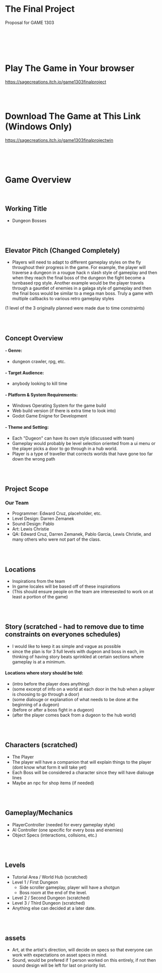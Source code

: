 # The Final Project 
Proposal for GAME 1303
<br>
<br>
<br>
<br>
<br>
<br>

# Play The Game in Your browser
<a>https://sagecreations.itch.io/game1303finalproject<a/>

<br>
<br>

# Download The Game at This Link (Windows Only)
https://sagecreations.itch.io/game1303finalprojectwin

<br>
<br>
<br>

# Game Overview
<br>

## Working Title
- Dungeon Bosses

<br>
<br>

## Elevator Pitch (Changed Completely)
- Players will need to adapt to different gameplay styles on the fly throughout their progress in the game. For example, the player will traverse a dungeon in a rougue hack n slash style of gameplay and then when they reach the final boss of the dungeon the fight become a turnbased rpg style. Another example would be the player travels through a gauntlet of enemies in a galaga style of gameplay and then the final boss would be similar to a mega man boss. Truly a game with multiple callbacks to various retro gameplay styles

(1 level of the 3 originally planned were made due to time constraints)

<br>
<br>

## Concept Overview

#### - Genre: 
- dungeon crawler, rpg, etc.
#### - Target Audience: 
- anybody looking to kill time
#### - Platform & System Requirements:
- Windows Operating System for the game build
- Web build version (if there is extra time to look into)
- Godot Game Enigne for Development
#### - Theme and Setting:
- Each "Dugeon" can have its own style (discussed with team)
- Gameplay would probably be level selection oriented from a ui menu or the player picks a door to go through in a hub world.
- Player is a type of traveller that corrects worlds that have gone too far down the wrong path

<br>
<br>

## Project Scope
### Our Team
- Programmer: Edward Cruz, placeholder, etc.
- Level Design: Darren Zemanek
- Sound Design: Pablo
- Art: Lewis Christie
- QA: Edward Cruz, Darren Zemanek, Pablo Garcia, Lewis Christie, and many others who were not part of the class.

<br>
<br>

## Locations
  - Inspirations from the team
  - In game locales will be based off of these inspirations
  - (This should ensure people on the team are interesested to work on at least a portion of the game)

<br>
<br>

## Story (scratched - had to remove due to time constraints on everyones schedules)
  - I would like to keep it as simple and vague as possible
  - since the plan is for 3 full levels with dugeon and boss in each, im thinking of having story beats sprinkled at certain sections where gameplay is at a minimum.
  #### Locations where story should be told:
  - (intro before the player does anything) 
  - (some excerpt of info on a world at each door in the hub when a player is choosing to go through a door)
  - (some dialouge or explanation of what needs to be done at the beginning of a dugeon)
  - (before or after a boss fight in a dugeon)
  - (after the player comes back from a dugeon to the hub world)

<br>
<br>

## Characters (scratched)
  - The Player
  - The player will have a companion that will explain things to the player (dont know what form it will take yet)
  - Each Boss will be considered a character since they will have dialouge lines
  - Maybe an npc for shop items (if needed)

<br>
<br>

## Gameplay/Mechanics
  - PlayerController (needed for every gameplay style)
  - AI Controller (one specific for every boss and enemies)
  - Object Specs (interactions, collsions, etc.)

<br>
<br>

## Levels
  - Tutorial Area / World Hub (scratched)
  - Level 1 / First Dungeon
    - Side scroller gameplay, player will have a shotgun 
    - Boss room at the end of the level.
  - Level 2 / Second Dungeon (scratched)
  - Level 3 / Third Dungeon  (scratched)
  - Anything else can decided at a later date. 

<br>
<br>

## assets
  - Art, at the artist's direction, will decide on specs so that everyone can work with expectations on asset specs in mind.
  - Sound, would be prefered if 1 person worked on this entirely, if not then sound design will be left for last on priority list.

